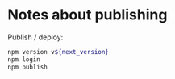 # Notes about publishing

Publish / deploy:

```bash
npm version v${next_version}
npm login
npm publish
```